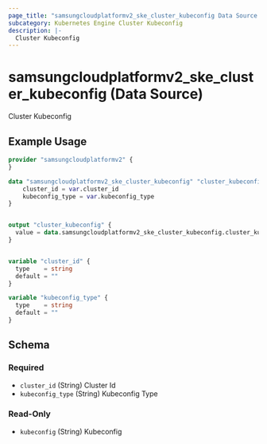 ```yaml
---
page_title: "samsungcloudplatformv2_ske_cluster_kubeconfig Data Source - samsungcloudplatformv2"
subcategory: Kubernetes Engine Cluster Kubeconfig
description: |-
  Cluster Kubeconfig
---
```


# samsungcloudplatformv2_ske_cluster_kubeconfig (Data Source)

Cluster Kubeconfig

## Example Usage

```terraform
provider "samsungcloudplatformv2" {
}

data "samsungcloudplatformv2_ske_cluster_kubeconfig" "cluster_kubeconfig" {
    cluster_id = var.cluster_id
    kubeconfig_type = var.kubeconfig_type
}


output "cluster_kubeconfig" {
  value = data.samsungcloudplatformv2_ske_cluster_kubeconfig.cluster_kubeconfig.kubeconfig
}


variable "cluster_id" {
  type    = string
  default = ""
}

variable "kubeconfig_type" {
  type    = string
  default = ""
}
```

<!-- schema generated by tfplugindocs -->
## Schema

### Required

- `cluster_id` (String) Cluster Id
- `kubeconfig_type` (String) Kubeconfig Type

### Read-Only

- `kubeconfig` (String) Kubeconfig
